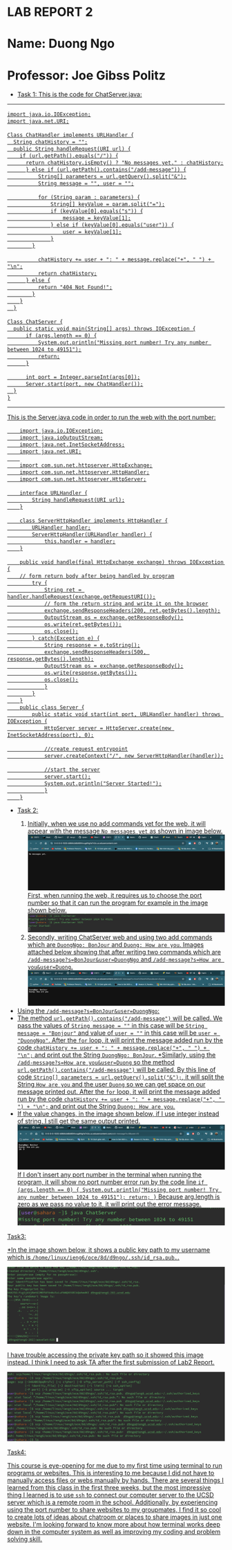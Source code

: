 # LAB REPORT 2
# Name: Duong Ngo
# Professor: Joe Gibss Politz

* <u> Task 1:
<u> This is the code for ChatServer.java:
---

    
    import java.io.IOException;
    import java.net.URI;

    Class ChatHandler implements URLHandler {
      String chatHistory = "";
      public String handleRequest(URI url) {
        if (url.getPath().equals("/")) {
          return chatHistory.isEmpty() ? "No messages yet." : chatHistory;
          } else if (url.getPath().contains("/add-message")) {
              String[] parameters = url.getQuery().split("&");
              String message = "", user = "";

              for (String param : parameters) {
                  String[] keyValue = param.split("=");
                  if (keyValue[0].equals("s")) {
                      message = keyValue[1];
                  } else if (keyValue[0].equals("user")) {
                      user = keyValue[1];
                  }
            }

              chatHistory += user + ": " + message.replace("+", " ") + "\n";
              return chatHistory;
          } else {
              return "404 Not Found!";
            }
        }
      }

    Class ChatServer {
      public static void main(String[] args) throws IOException {
          if (args.length == 0) {
              System.out.println("Missing port number! Try any number between 1024 to 49151");
              return;
          }

          int port = Integer.parseInt(args[0]);
          Server.start(port, new ChatHandler());
      }
    }

---

<u> This is the Server.java code in order to run the web with the port number:


        import java.io.IOException;
        import java.ioOutputStream;
        import java.net.InetSocketAddress;
        import java.net.URI;
        
        import com.sun.net.httpserver.HttpExchange;
        import com.sun.net.httpserver.HttpHandler;
        import com.sun.net.httpserver.HttpServer;

        interface URLHandler {
            String handleRequest(URI url);
        }

        class ServerHttpHandler implements HttpHandler {
            URLHandler handler;
            ServerHttpHandler(URLHandler handler) {
                this.handler = handler;
        }

        public void handle(final HttpExchange exchange) throws IOException {
        // form return body after being handled by program
            try {
                String ret = handler.handleRequest(exchange.getRequestURI());
                // form the return string and write it on the browser
                exchange.sendResponseHeaders(200, ret.getBytes().length);
                OutputStream os = exchange.getResponseBody();
                os.write(ret.getBytes());
                os.close();
            } catch(Exception e) {
                String response = e.toString();
                exchange.sendResponseHeaders(500, response.getBytes().length);
                OutputStream os = exchange.getResponseBody();
                os.write(response.getBytes());
                os.close();
                }
            }
        }
        public class Server {
            public static void start(int port, URLHandler handler) throws IOException {
                HttpServer server = HttpServer.create(new InetSocketAddress(port), 0);

                //create request entrypoint
                server.createContext("/", new ServerHttpHandler(handler));

                //start the server
                server.start();
                System.out.println("Server Started!");
                }
        }


* <u> Task 2:
  1. Initially, when we use no add commands yet for the web, it will appear with the message `No messages yet` as shown in image below.
  ![Image](NoCommandYet.png)
  First, when running the web, it requires us to choose the port number so that it can run the program for example in the image shown below.
  ![Image](RunPortNum.png)
  2. Secondly, writing ChatServer web and using two add commands which are `DuongNgo: BonJour` and `Duong: How are you`. Images attached below showing that after writing two commands which
  are `/add-message?s=BonJour&user=DuongNgo` and `/add-message?s=How are you&user=Duong`.
  ![Image](afterTwoCommands.png)
* Using the `/add-message?s=BonJour&user=DuongNgo`:
* The method `url.getPath().contains("/add-message")` will be called. We pass the values of `String message = ""` in this case will be
  `String message = "Bonjour"` and value of `user = ""` in this case will be `user = "DuongNgo"`. After the `for` loop, it will print the message added run by the code `chatHistory += user + ": " + message.replace("+", " ") + "\n";` and print out the String `DuongNgo: BonJour`.
*Similarly, using the `/add-message?s=How are you&user=Duong` so the method `url.getPath().contains("/add-message")` will be called. By this line of code `String[] parameters = url.getQuery().split("&");`, it will split the String `How are you` and the user `Duong` so we can get space on our message printed out. After the `for` loop, it will print the message added run by the code `chatHistory += user + ": " + message.replace("+", " ") + "\n";` and print out the String `Duong: How are you`.
* If the value changes, in the image shown below, if I use integer instead of string, I still get the same output printed.
  ![Image](UsingInteger.png)
  If I don't insert any port number in the terminal when running the program, it will show no port number error run by the code line  `if (args.length == 0) {
    System.out.println("Missing port number! Try any number between 1024 to 49151");
      return;
  }`
Because arg.length is zero as we pass no value to it, it will print out the error message.
![Image](NoPortNum.png)

<u> Task3: 

*In the image shown below, it shows a public key path to my username which is `/home/linux/ieng6/oce/8d/d9ngo/.ssh/id_rsa.pub.`. 

![Image](publickey.png)

I have trouble accessing the private key path so it showed this image instead. I think I need to ask TA after the first submission of Lab2 Report. 

![Image](error.png)

<u> Task4: 

This course is eye-opening for me due to my first time using terminal to run programs or websites. This is interesting to me because I 
did not have to manually access files or webs manually by hands. There are several things I learned from this class in the first three weeks, but the most impressive thing I learned is to use `ssh` to connect our computer server to the UCSD server which is a remote room in the school. Additionally, by experiencing using the port number to share websites to my groupmates, I find it so cool to create lots of ideas about chatroom or places to share images in just one website. I'm looking forward to know more about how terminal works deep down in the computer system as well as improving my coding and problem solving skill. 








